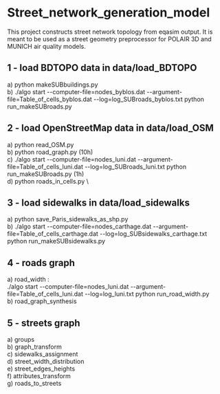 # Street_network_generation_model

This project constructs street network topology from eqasim output.
It is meant to be used as a street geometry preprocessor for POLAIR 3D and MUNICH air quality models.

## 1 - load BDTOPO data in data/load_BDTOPO
a) python makeSUBbuildings.py \
b) ./algo start --computer-file=nodes_byblos.dat --argument-file=Table_of_cells_byblos.dat --log=log_SUBroads_byblos.txt python run_makeSUBroads.py

## 2 - load OpenStreetMap data in data/load_OSM
a) python read_OSM.py\
b) python road_graph.py (10h)\
c) ./algo start --computer-file=nodes_luni.dat --argument-file=Table_of_cells_luni.dat --log=log_SUBroads_luni.txt python run_makeSUBroads.py (1h)\
d) python roads_in_cells.py
\
## 3 - load sidewalks in data/load_sidewalks
a) python save_Paris_sidewalks_as_shp.py\
b) ./algo start --computer-file=nodes_carthage.dat --argument-file=Table_of_cells_carthage.dat --log=log_SUBsidewalks_carthage.txt python run_makeSUBsidewalks.py

## 4 - roads graph
a) road_width :\
./algo start --computer-file=nodes_luni.dat --argument-file=Table_of_cells_luni.dat --log=log_luni.txt python run_road_width.py \
b) road_graph_synthesis

## 5 - streets graph
a) groups \
b) graph_transform \
c) sidewalks_assignment \
d) street_width_distribution \
e) street_edges_heights \
f) attributes_transform \
g) roads_to_streets
